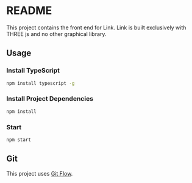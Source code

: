 # README

This project contains the front end for Link. Link is built exclusively with THREE js and no other graphical library.

## Usage

### Install TypeScript

```bash
npm install typescript -g
```

### Install Project Dependencies

```bash
npm install
```

### Start

```bash
npm start
```

## Git

This project uses [Git Flow](https://www.atlassian.com/git/tutorials/comparing-workflows/gitflow-workflow).

